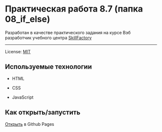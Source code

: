 <!-- SkillFactory PHPDEV-34 Рыков Денис-->
<!--8.7 Практическая работа -->

# Практическая работа 8.7 (папка 08_if_else)

Разработан в качестве практического задания на курсе Вэб разработчик учебного центра [SkillFactory](https://lms.skillfactory.ru/ "Перейти на сайт учебного центра")
____

License: [MIT](license.md "Смотреть лицензию")
## Используемые технологии

* HTML

* CSS

* JavaScript

## Как открыть/запустить

[Открыть](https://denor74.github.io/SF-PR-8-7/ "Открыть в Github Pages") в Github Pages